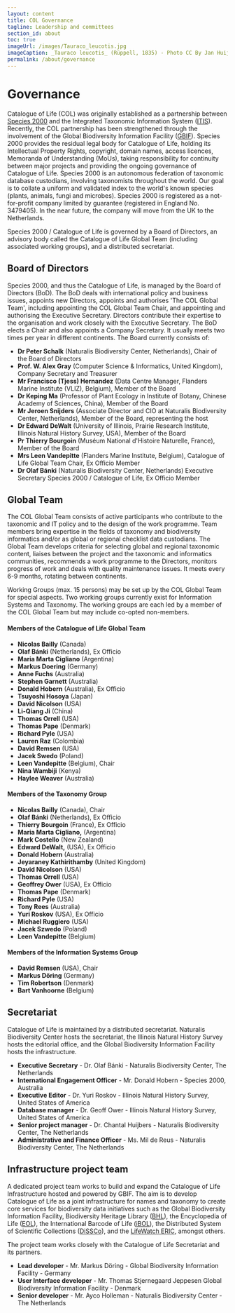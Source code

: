 ```yaml
---
layout: content
title: COL Governance
tagline: Leadership and committees
section_id: about
toc: true
imageUrl: /images/Tauraco_leucotis.jpg
imageCaption: _Tauraco leucotis_ (Rüppell, 1835) - Photo CC By Jan Huijbers
permalink: /about/governance
---
```

# Governance
Catalogue of Life (COL) was originally established as a partnership between [Species 2000](https://sp2000.org/) and the Integrated Taxonomic Information System ([ITIS](https://www.itis.gov/)). Recently, the COL partnership has been strengthened through the involvement of the Global Biodiversity Information Facility ([GBIF](https://gbif.org/)). Species 2000 provides the residual legal body for Catalogue of Life, holding its Intellectual Property Rights, copyright, domain names, access licences, Memoranda of Understanding (MoUs), taking responsibility for continuity between major projects and providing the ongoing governance of Catalogue of Life. Species 2000 is an autonomous federation of taxonomic database custodians, involving taxonomists throughout the world. Our goal is to collate a uniform and validated index to the world's known species (plants, animals, fungi and microbes). Species 2000 is registered as a not-for-profit company limited by guarantee (registered in England No. 3479405). In the near future, the company will move from the UK to the Netherlands.

Species 2000 / Catalogue of Life is governed by a Board of Directors, an advisory body called the Catalogue of Life Global Team (including associated working groups), and a distributed secretariat.

## Board of Directors
Species 2000, and thus the Catalogue of Life, is managed by the Board of Directors (BoD). The BoD deals with international policy and business issues, appoints new Directors, appoints and authorises 'The COL Global Team', including appointing the COL Global Team Chair, and appointing and authorising the Executive Secretary. Directors contribute their expertise to the organisation and work closely with the Executive Secretary. The BoD elects a Chair and also appoints a Company Secretary. It usually meets two times per year in different continents. The Board currently consists of:

* **Dr Peter Schalk** (Naturalis Biodiversity Center, Netherlands), Chair of the Board of Directors
* **Prof. W. Alex Gray** (Computer Science & Informatics, United Kingdom), Company Secretary and Treasurer
* **Mr Francisco (Tjess) Hernandez** (Data Centre Manager, Flanders Marine Institute (VLIZ), Belgium), Member of the Board
* **Dr Keping Ma** (Professor of Plant Ecology in Institute of Botany, Chinese Academy of Sciences, China), Member of the Board
* **Mr Jeroen Snijders** (Associate Director and CIO at Naturalis Biodiversity Center, Netherlands), Member of the Board, representing the host
* **Dr Edward DeWalt** (University of Illinois, Prairie Research Institute, Illinois Natural History Survey, USA), Member of the Board
* **Pr Thierry Bourgoin** (Mus&eacute;um National d'Histoire Naturelle, France), Member of the Board
* **Mrs Leen Vandepitte** (Flanders Marine Institute, Belgium), Catalogue of Life Global Team Chair, Ex Officio Member
* **Dr Olaf B&aacute;nki** (Naturalis Biodiversity Center, Netherlands) Executive Secretary Species 2000 / Catalogue of Life, Ex Officio Member

## Global Team
The COL Global Team consists of active participants who contribute to the taxonomic and IT policy and to the design of the work programme. Team members bring expertise in the fields of taxonomy and biodiversity informatics and/or as global or regional checklist data custodians. The Global Team develops criteria for selecting global and regional taxonomic content, liaises between the project and the taxonomic and informatics communities, recommends a work programme to the Directors, monitors progress of work and deals with quality maintenance issues. It meets every 6-9 months, rotating between continents. 

Working Groups (max. 15 persons) may be set up by the COL Global Team for special aspects. Two working groups currently exist for Information Systems and Taxonomy. The working groups are each led by a member of the COL Global Team but may include co-opted non-members.


#### Members of the Catalogue of Life Global Team
* **Nicolas Bailly** (Canada)
* **Olaf B&aacute;nki** (Netherlands), Ex Officio
* **Maria Marta Cigliano** (Argentina)
* **Markus Doering** (Germany)
* **Anne Fuchs** (Australia)
* **Stephen Garnett** (Australia)
* **Donald Hobern** (Australia), Ex Officio
* **Tsuyoshi Hosoya** (Japan)
* **David Nicolson** (USA)
* **Li-Qiang Ji** (China)
* **Thomas Orrell** (USA)
* **Thomas Pape** (Denmark)
* **Richard Pyle** (USA)
* **Lauren Raz** (Colombia)
* **David Remsen** (USA)
* **Jacek Swedo** (Poland)
* **Leen Vandepitte** (Belgium), Chair
* **Nina Wambiji** (Kenya)
* **Haylee Weaver** (Australia)
 
#### Members of the Taxonomy Group
* **Nicolas Bailly** (Canada), Chair
* **Olaf B&aacute;nki** (Netherlands), Ex Officio
* **Thierry Bourgoin** (France), Ex Officio
* **Maria Marta Cigliano,** (Argentina)
* **Mark Costello** (New Zealand)
* **Edward DeWalt,** (USA), Ex Officio
* **Donald Hobern** (Australia)
* **Jeyaraney Kathirithamby** (United Kingdom)
* **David Nicolson** (USA)
* **Thomas Orrell** (USA)
* **Geoffrey Ower** (USA), Ex Officio
* **Thomas Pape** (Denmark)
* **Richard Pyle** (USA)
* **Tony Rees** (Australia)
* **Yuri Roskov** (USA), Ex Officio
* **Michael Ruggiero** (USA)
* **Jacek Szwedo** (Poland)
* **Leen Vandepitte** (Belgium)
 
#### Members of the Information Systems Group
* **David Remsen** (USA), Chair
* **Markus D&ouml;ring** (Germany)
* **Tim Robertson** (Denmark)
* **Bart Vanhoorne** (Belgium)

## Secretariat
Catalogue of Life is maintained by a distributed secretariat. Naturalis Biodiversity Center hosts the secretariat, the Illinois Natural History Survey hosts the editorial office, and the Global Biodiversity Information Facility hosts the infrastructure.

* **Executive Secretary** - Dr. Olaf B&aacute;nki - Naturalis Biodiversity Center, The Netherlands
* **International Engagement Officer** - Mr. Donald Hobern - Species 2000, Australia
* **Executive Editor** - Dr. Yuri Roskov - Illinois Natural History Survey, United States of America
* **Database manager** - Dr. Geoff Ower - Illinois Natural History Survey, United States of America
* **Senior project manager** - Dr. Chantal Huijbers - Naturalis Biodiversity Center, The Netherlands
* **Administrative and Finance Officer** - Ms. Mil de Reus - Naturalis Biodiversity Center, The Netherlands

## Infrastructure project team
A dedicated project team works to build and expand the Catalogue of Life Infrastructure hosted and powered by GBIF. The aim is to develop Catalogue of Life as a joint infrastructure for names and taxonomy to create core services for biodiversity data initiatives such as the Global Biodiversity Information Facility, Biodiversity Heritage Library ([BHL](https://www.biodiversitylibrary.org/)), the Encyclopedia of Life ([EOL](https://eol.org/)), the International Barcode of Life ([iBOL](https://ibol.org/)), the Distributed System of Scientific Collections ([DiSSCo](https://www.dissco.eu/)), and the [LifeWatch ERIC](https://www.lifewatch.eu/), amongst others.

The project team works closely with the Catalogue of Life Secretariat and its partners.

* **Lead developer** - Mr. Markus D&ouml;ring - Global Biodiversity Information Facility - Germany
* **User Interface developer** - Mr. Thomas Stjernegaard Jeppesen Global Biodiversity Information Facility  - Denmark
* **Senior developer** - Mr. Ayco Holleman - Naturalis Biodiversity Center - The Netherlands

